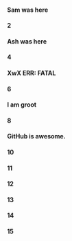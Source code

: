 #### Sam was here
#### 2
#### Ash was here
#### 4
#### XwX ERR: FATAL
#### 6
#### I am groot
#### 8
#### GitHub is awesome.
#### 10
#### 11
#### 12
#### 13
#### 14
#### 15